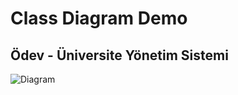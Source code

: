 # Class Diagram Demo

## Ödev - Üniversite Yönetim Sistemi

![Diagram](https://i.hizliresim.com/480m4qq.PNG)
